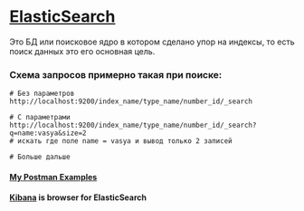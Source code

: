 # [ElasticSearch](https://www.elastic.co/products/elasticsearch)

Это БД или поисковое ядро в котором сделано упор на индексы, то есть поиск данных это его основная цель.

### Схема запросов примерно такая при поиске:
```batch
# Без параметров
http://localhost:9200/index_name/type_name/number_id/_search

# С параметрами
http://localhost:9200/index_name/type_name/number_id/_search?q=name:vasya&size=2
# искать где поле name = vasya и вывод только 2 записей

# Больше дальше

```

#### [My Postman Examples](https://documenter.getpostman.com/view/3277814/elastic-search/7LnB418#)

#### [Kibana](https://www.elastic.co/products/kibana) is browser for ElasticSearch

